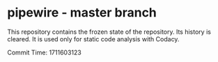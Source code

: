 # pipewire - master branch

This repository contains the frozen state of the repository.
Its history is cleared. It is used only for static code
analysis with Codacy.

Commit Time: 1711603123